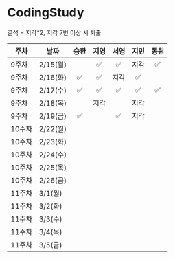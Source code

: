 # CodingStudy
결석 = 지각*2, 
지각 7번 이상 시 퇴출

|주차|날짜|승환|지영|서영|지민|동원|
|--------|--------|:-------:|:-------:|:-------:|:-------:|:-------:|
|9주차|2/15(월)|| ✅| ✅|지각| ✅|
|9주차|2/16(화)| ✅| ✅|지각| ✅||
|9주차|2/17(수)|✅|✅|✅|✅|✅|
|9주차|2/18(목)||지각||지각||
|9주차|2/19(금)|✅||✅|지각||
|10주차|2/22(월)||||||
|10주차|2/23(화)||||||
|10주차|2/24(수)||||||
|10주차|2/25(목)||||||
|10주차|2/26(금)||||||
|11주차|3/1(월)||||||
|11주차|3/2(화)||||||
|11주차|3/3(수)||||||
|11주차|3/4(목)||||||
|11주차|3/5(금)||||||
